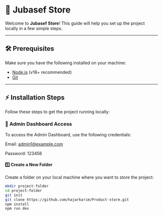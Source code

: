 # 🚀 Jubasef Store

Welcome to **Jubasef Store**! This guide will help you set up the project locally in a few simple steps.  

---

## 🛠 Prerequisites

Make sure you have the following installed on your machine:  
- [Node.js](https://nodejs.org/) (v18+ recommended)  
- [Git](https://git-scm.com/)  

---

## ⚡ Installation Steps

Follow these steps to get the project running locally:

### 🔑 Admin Dashboard Access

To access the Admin Dashboard, use the following credentials:

Email: admin1@example.com

Password: 123456

#### 1️⃣ Create a New Folder
Create a folder on your local machine where you want to store the project:

```bash
mkdir project-folder
cd project-folder
git init
git clone https://github.com/hajarkarim/Product-store.git
npm install
npm run dev


